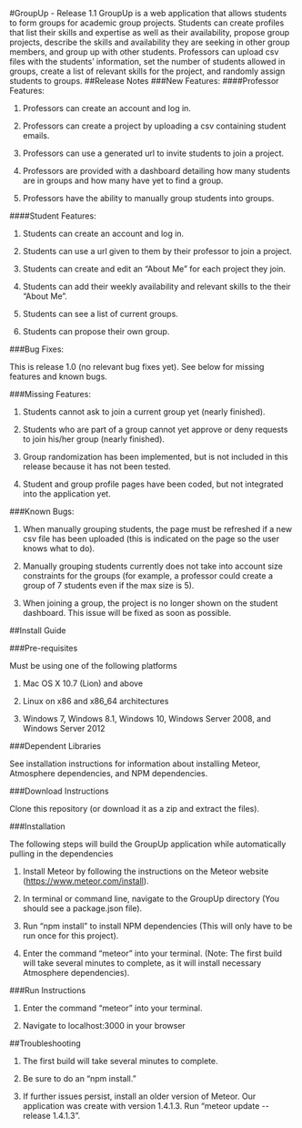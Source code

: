 #GroupUp - Release 1.1
GroupUp is a web application that allows students to form groups for academic group projects. Students can create profiles that list their skills and expertise as well as their availability, propose group projects, describe the skills and availability they are seeking in other group members, and group up with other students. Professors can upload csv files with the students’ information, set the number of students allowed in groups, create a list of relevant skills for the project, and randomly assign students to groups. 
##Release Notes
###New Features:
####Professor Features:
1. Professors can create an account and log in.

2. Professors can create a project by uploading a csv containing student emails.

3. Professors can use a generated url to invite students to join a project.

4. Professors are provided with a dashboard detailing how many students are in groups and how many have yet to find a group.

5. Professors have the ability to manually group students into groups.


####Student Features:
1. Students can create an account and log in.

2. Students can use a url given to them by their professor to join a project.

3. Students can create and edit an “About Me” for each project they join.

4. Students can add their weekly availability and relevant skills to the their “About Me”.

5. Students can see a list of current groups.

6. Students can propose their own group.

###Bug Fixes:

This is release 1.0 (no relevant bug fixes yet). See below for missing features and known bugs.

###Missing Features:
1. Students cannot ask to join a current group yet (nearly finished).

2. Students who are part of a group cannot yet approve or deny requests to join his/her group (nearly finished).

3. Group randomization has been implemented, but is not included in this release because it has not been tested.

4. Student and group profile pages have been coded, but not integrated into the application yet.

###Known Bugs:
1. When manually grouping students, the page must be refreshed if a new csv file has been uploaded (this is indicated on the page so the user knows what to do).

2. Manually grouping students currently does not take into account size constraints for the groups (for example, a professor could create a group of 7 students even if the max size is 5).

3. When joining a group, the project is no longer shown on the student dashboard. This issue will be fixed as soon as possible.

##Install Guide

###Pre-requisites

Must be using one of the following platforms

1. Mac OS X 10.7 (Lion) and above

2. Linux on x86 and x86_64 architectures

3. Windows 7, Windows 8.1, Windows 10, Windows Server 2008, and Windows Server 2012

###Dependent Libraries

See installation instructions for information about installing Meteor, Atmosphere dependencies, and NPM dependencies.

###Download Instructions

Clone this repository (or download it as a zip and extract the files).

###Installation

The following steps will build the GroupUp application while automatically pulling in the dependencies

1. Install Meteor by following the instructions on the Meteor website (https://www.meteor.com/install).

2. In terminal or command line, navigate to the GroupUp directory (You should see a package.json file).

3. Run “npm install” to install NPM dependencies (This will only have to be run once for this project).

4. Enter the command “meteor” into your terminal. (Note: The first build will take several minutes to complete, as it will install necessary Atmosphere dependencies).

###Run Instructions

1. Enter the command “meteor” into your terminal. 

2. Navigate to localhost:3000 in your browser

##Troubleshooting

1. The first build will take several minutes to complete.

2. Be sure to do an “npm install.”

3. If further issues persist, install an older version of Meteor. Our application was create with version 1.4.1.3. Run “meteor update --release 1.4.1.3”.
